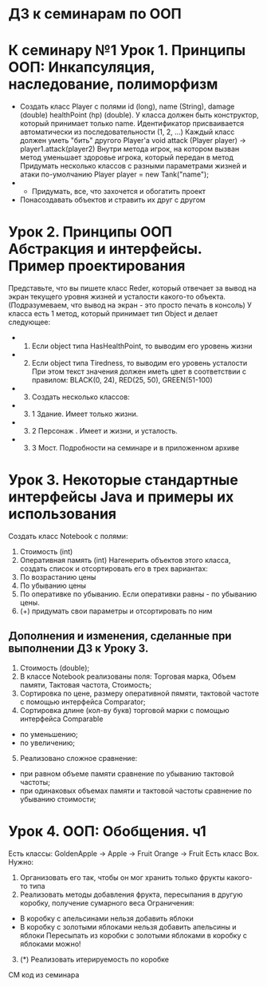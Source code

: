 # ДЗ к семинарам по ООП

# К семинару №1 Урок 1. Принципы ООП: Инкапсуляция, наследование, полиморфизм
* Создать класс Player с полями id (long), name (String), damage (double) healthPoint (hp) (double).
 У класса должен быть конструктор, который принимает только name. Идентификатор присваивается автоматически 
 из последовательности (1, 2, ...) Каждый класс должен уметь "бить" другого Player'а void attack
 (Player player) -> player1.attack(player2) Внутри метода игрок, на котором вызван метод уменьшает здоровье игрока,
  который передан в метод Придумать несколько классов с разными параметрами жизней и атаки по-умолчанию 
  Player player = new Tank("name");
* * Придумать, все, что захочется и обогатить проект
* Понасоздавать объектов и стравить их друг с другом

# Урок 2. Принципы ООП Абстракция и интерфейсы. Пример проектирования
Представьте, что вы пишете класс Reder, который отвечает за вывод на экран текущего уровня жизней и усталости какого-то объекта.
(Подразумеваем, что вывод на экран - это просто печать в консоль)
У класса есть 1 метод, который принимает тип Object и делает следующее:
* 1. Если object типа HasHealthPoint, то выводим его уровень жизни
* 2. Если object типа Tiredness, то выводим его уровень усталости
При этом текст значения должен иметь цвет в соответствии с правилом:
BLACK(0, 24), RED(25, 50), GREEN(51-100)
* 3. Создать несколько классов:
* 3. 1 Здание. Имеет только жизни.
* 3. 2 Персонаж . Имеет и жизни, и усталость.
* 3. 3 Мост.
Подробности на семинаре и в приложенном архиве

# Урок 3. Некоторые стандартные интерфейсы Java и примеры их использования
Создать класс Notebook с полями:
1. Стоимость (int)
2. Оперативная память (int)
Нагенерить объектов этого класса, создать список и отсортировать его в трех вариантах:
1. По возрастанию цены
2. По убыванию цены
3. По оперативке по убыванию. Если оперативки равны - по убыванию цены.
4. (+) придумать свои параметры и отсортировать по ним

## Дополнения и изменения, сделанные при выполнении ДЗ к Уроку 3.
1. Cтоимость (double);
2. В классе Notebook реализованы поля: Торговая марка, Объем памяти, Тактовая частота, Стоимость;
3. Сортировка по цене, размеру оперативной пямяти, тактовой частоте с помощью интерфейса Comparator;
4. Сортировка длине (кол-ву букв) торговой марки с помощью интерфейса Comparable
  * по уменьшению;
  * по увеличению;
5. Реализовано сложное сравнение:
  * при равном объеме памяти сравнение по убыванию тактовой частоты;
  * при одинаковых объемах памяти и тактовой частоты сравнение по убыванию стоимости;

#  Урок 4. ООП: Обобщения. ч1
Есть классы: GoldenApple -> Apple -> Fruit
Orange -> Fruit
Есть класс Box. Нужно:
1. Организовать его так, чтобы он мог хранить только фрукты какого-то типа
2. Реализовать методы добавления фрукта, пересыпания в другую коробку, получение сумарного веса
Ограничения:
* В коробку с апельсинами нельзя добавить яблоки
* В коробку с золотыми яблоками нельзя добавить апельсины и яблоки
Пересыпать из коробки с золотыми яблоками в коробку с яблоками можно!
3. (*) Реализовать итерируемость по коробке

СМ код из семинара